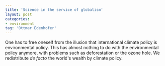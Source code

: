 ```yaml
---
title: 'Science in the service of globalism'
layout: post
categories:
- environment
tag: 'Ottmar Edenhofer'
---
```


One has to free oneself from the illusion that international climate policy is environmental policy. This has almost nothing to do with the environmental policy anymore, with problems such as deforestation or the ozone hole. We redistribute *de facto* the world's wealth by climate policy.
